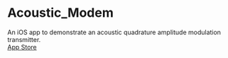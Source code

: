 # Acoustic_Modem
An iOS app to demonstrate an acoustic quadrature amplitude modulation transmitter.  
<a href = "https://itunes.apple.com/us/app/id1021340868">App Store</a><br/>
